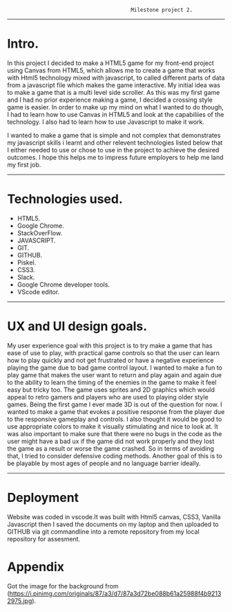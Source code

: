                                             Milestone project 2.
---------------------------------------------------------------------------------------------------------------------

# Intro.

In this project I decided to make a HTML5 game for my front-end project using Canvas from HTML5, which allows me to create a game that works with Html5 technology mixed with javascript, to called different parts of data from a javascript file which makes the game interactive. My initial idea was to make a game that is a multi level side scroller. As this was my first game and I had no prior experience making a game, I decided a crossing style game is easier. In order to make up my mind on what I wanted to do though, I had to learn how to use Canvas in HTML5 and look at the capabiliies of the technology. I also had to learn how to use Javascript to make it work.

I wanted to make a game that is simple and not complex that demonstrates my javascript skills i learnt and other relevent technologies listed below that I either needed to use or chose to use in the project to achieve the desired outcomes. I hope this helps me to impress future employers to help me land my first job.

-------------------------------------------------------------------------------------------------------------------

# Technologies used.

*  HTML5.
*  Google Chrome.
*  StackOverFlow.
*  JAVASCRIPT.
*  GIT.
*  GITHUB.
*  Piskel.
*  CSS3.
*  Slack.
*  Google Chrome developer tools.
*  VScode editor.

---------------------------------------------------------------------------------------------------------------------

# UX and UI design goals.

My user experience goal with this project is to try make a game that has ease of use to play, with practical game controls so that the user can learn how to play quickly and not get frustrated or have a negative experience playing the game due to bad game control layout. I wanted to make a fun to play game that makes the user want to return and play again and again due to the ability to learn the timing of the enemies in the game to make it feel easy but tricky too. 
The game uses sprites and 2D graphics which would appeal to retro gamers and players who are used to playing older style games. Being the first game I ever made 3D is out of the question for now.
I wanted to make a game that evokes a positive response from the player due to the responsive gameplay and controls.
I also thought it would be good to use appropriate colors to make it visually stimulating and nice to look at.
It was also important to make sure that there were no bugs in the code as the user might have a bad ux if the game did not work properly and they lost the game as a result or worse the game crashed.
So in terms of avoiding that, I tried to consider defensive coding methods.
Another goal of this is to be playable by most ages of people and no language barrier ideally.

---------------------------------------------------------------------------------------------------------------------
# Deployment

Website was coded in vscode.It was built with Html5 canvas, CSS3, Vanilla Javascript then I saved the documents on my laptop and then uploaded to GITHUB via git commandline into a remote repository from my local repository for assesment. 

# Appendix
Got the image for the background from (https://i.pinimg.com/originals/87/a3/d7/87a3d72be088b61a25988f4b92132975.jpg).

#

#

#

#

#


